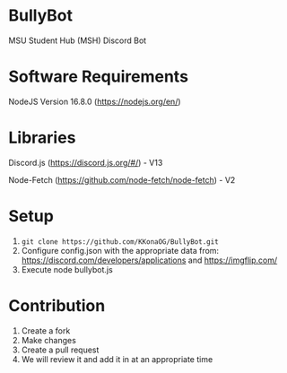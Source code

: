 # BullyBot
MSU Student Hub (MSH) Discord Bot

# Software Requirements
NodeJS Version 16.8.0 (https://nodejs.org/en/)

# Libraries
Discord.js (https://discord.js.org/#/) - V13

Node-Fetch (https://github.com/node-fetch/node-fetch) - V2

# Setup
1. `git clone https://github.com/KKonaOG/BullyBot.git`
2. Configure config.json with the appropriate data from: https://discord.com/developers/applications and https://imgflip.com/
3. Execute node bullybot.js

# Contribution
1. Create a fork
2. Make changes
3. Create a pull request
4. We will review it and add it in at an appropriate time
